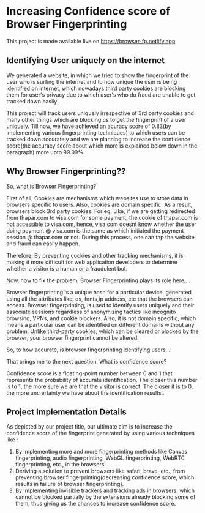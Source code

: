 # Increasing Confidence score of Browser Fingerprinting
This project is made available live on https://browser-fp.netlify.app

## Identifying User uniquely on the internet
We generated a website, in which we tried to show the fingerprint of the user who is surfing the internet and to how unique the user is being identified on internet, which nowadays third party cookies are blocking them for user's privacy due to which user's who do fraud are unable to get tracked down easily.

This project will track users uniquely irrespective of 3rd party cookies and many other things which are blocking us to get the fingerprint of a user uniquely. Till now, we have achieved an acuracy score of 0.83(by implementing various fingerprinting techniques) to which users can be tracked down accurately and we are planning to increase the confidence score(the accuracy score about which more is explained below down in the paragraph) more upto 99.99%. 

## Why Browser Fingerprinting??
So, what is Browser Fingerprinting?

First of all, Cookies are mechanisms which websites use to store data in browsers specific to users. 
Also, cookies are domain specific. As a result, browsers block 3rd party cookies.
For eg, 
Like, if we are getting redirected from thapar.com to visa.com for some payment, the cookie of thapar.com is not accessible to visa.com, hence, visa.com doesnt know whether the user doing payment @ visa.com is the same as which initiated the payment session @ thapar.com or not. During this process, one can tap the website and fraud can easily happen.

Therefore, By preventing cookies and other tracking mechanisms, it is making it more difficult for web application developers to determine whether a visitor is a human or a fraudulent bot.

Now, how to fix the problem, Browser Fingerprinting plays its role here,...

Browser fingerprinting is a unique hash for a particular device, generated using all the attributes like, os, fonts,ip address, etc that the browsers can access.
Browser fingerprinting, is used to identify users uniquely and their associate sessions regardless of anonymizing tactics like incognito browsing, VPNs, and cookie blockers. Also, it is not domain specific, which means a particular user can be identified on different domains without any problem.
Unlike third-party cookies, which can be cleared or blocked by the browser, your browser fingerprint cannot be altered.

So, to how accurate, is browser fingerprinting identifying users….

That brings me to the next question, What is confidence score?

Confidence score is a floating-point number between 0 and 1 that represents the probability of accurate identification. The closer this number is to 1, the more sure we are that the visitor is correct. The closer it is to 0, the more unc ertainty we have about the identification results.. 


## Project Implementation Details

As depicted by our project title, our ultimate aim is to increase the confidence score of the fingerprint generated by using various techniques like :

1. By implementing more and more fingerprinting methods like Canvas fingerprinting, audio fingerprinting, WebGL fingerprinting, WebRTC fingerprinting, etc., in the browsers.
2. Deriving a solution to prevent browsers like safari, brave, etc., from preventing browser fingerprinting(decreasing confidence score, which results in failure of browser fingerprinting).
3. By implementing invisible trackers and tracking ads in browsers, which cannot be blocked partially by the extensions already blocking some of them, thus giving us the chances to increase confidence score.

